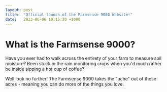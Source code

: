 ```yaml
---
layout: post
title:  "Official launch of the Farmsense 9000 Website!"
date:   2023-06-06 19:15:30 +1000
---
```

# What is the Farmsense 9000?
Have you ever had to walk across the entirety of your farm to measure soil moisture? Been stuck in the rain monitoring crops when you'd much rather be inside sipping a hot cup of coffee?

Well look no further! The Farmsense 9000 takes the "ache" out of those acres - meaning you can do more of the things you love.